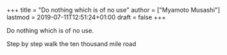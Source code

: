 +++
title = "Do nothing which is of no use"
author = ["Myamoto Musashi"]
lastmod = 2019-07-11T12:51:24+01:00
draft = false
+++

Do nothing which is of no use.

Step by step walk the ten thousand mile road
